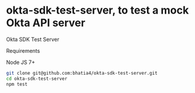 # okta-sdk-test-server, to test a mock Okta API server
Okta SDK Test Server

Requirements

Node JS 7+

``` bash
git clone git@github.com:bhatia4/okta-sdk-test-server.git
cd okta-sdk-test-server
npm test
```


